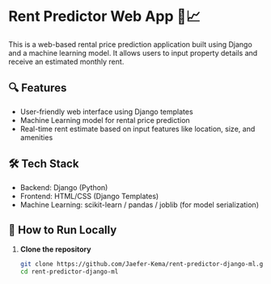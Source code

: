 # Rent Predictor Web App 🏡📈

This is a web-based rental price prediction application built using Django and a machine learning model. It allows users to input property details and receive an estimated monthly rent.

## 🔍 Features
- User-friendly web interface using Django templates
- Machine Learning model for rental price prediction
- Real-time rent estimate based on input features like location, size, and amenities

## 🛠️ Tech Stack
- Backend: Django (Python)
- Frontend: HTML/CSS (Django Templates)
- Machine Learning: scikit-learn / pandas / joblib (for model serialization)

## 🚀 How to Run Locally
1. **Clone the repository**
   ```bash
   git clone https://github.com/Jaefer-Kema/rent-predictor-django-ml.git
   cd rent-predictor-django-ml
